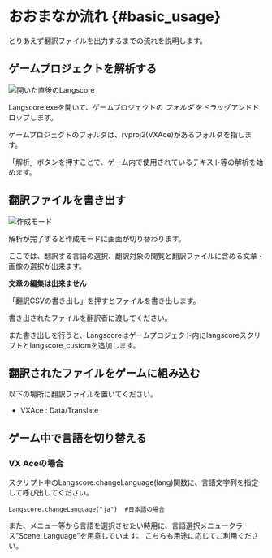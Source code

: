 # おおまなか流れ {#basic_usage}

とりあえず翻訳ファイルを出力するまでの流れを説明します。

## ゲームプロジェクトを解析する

![開いた直後のLangscore](langscore_exe.gif)

Langscore.exeを開いて、ゲームプロジェクトの *フォルダ* をドラッグアンドドロップします。

ゲームプロジェクトのフォルダは、rvproj2(VXAce)があるフォルダを指します。

「解析」ボタンを押すことで、ゲーム内で使用されているテキスト等の解析を始めます。


## 翻訳ファイルを書き出す

![作成モード](editMode.png)

解析が完了すると作成モードに画面が切り替わります。

ここでは、翻訳する言語の選択、翻訳対象の閲覧と翻訳ファイルに含める文章・画像の選択が出来ます。

**文章の編集は出来ません**

「翻訳CSVの書き出し」を押すとファイルを書き出します。

書き出されたファイルを翻訳者に渡してください。

また書き出しを行うと、Langscoreはゲームプロジェクト内にlangscoreスクリプトとlangscore_customを追加します。


## 翻訳されたファイルをゲームに組み込む

以下の場所に翻訳ファイルを置いてください。

* VXAce : Data/Translate


## ゲーム中で言語を切り替える

### VX Aceの場合

スクリプト中のLangscore.changeLanguage(lang)関数に、言語文字列を指定して呼び出してください。

```
Langscore.changeLanguage("ja")  #日本語の場合
```

また、メニュー等から言語を選択させたい時用に、言語選択メニュークラス"Scene_Language"を用意しています。
こちらも用途に応じてご利用ください。